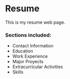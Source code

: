 <h1>Resume</h1>
<p>This is my resume web page.</p>

<h3>Sections included:</h3>
<ul>
    <li>Contact Information</li>
    <li>Education</li>
    <li>Work Experience</li>
    <li>Major Proyects</li>
    <li>Extracurricular Activities</li>
    <li>Skills</li>
</ul>